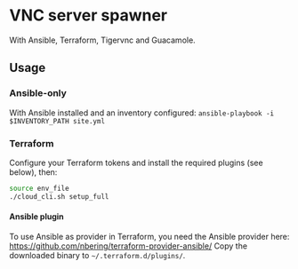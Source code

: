 # VNC server spawner

With Ansible, Terraform, Tigervnc and Guacamole.

## Usage

### Ansible-only

With Ansible installed and an inventory configured:
`ansible-playbook -i $INVENTORY_PATH site.yml`

### Terraform

Configure your Terraform tokens and install the required plugins (see below), then:
```bash
source env_file
./cloud_cli.sh setup_full
```

#### Ansible plugin

To use Ansible as provider in Terraform, you need the Ansible provider here: <https://github.com/nbering/terraform-provider-ansible/>
Copy the downloaded binary to `~/.terraform.d/plugins/`.
